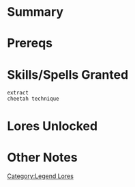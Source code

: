 # Summary

# Prereqs

# Skills/Spells Granted

`extract`  
`cheetah technique`

# Lores Unlocked

# Other Notes

[Category:Legend Lores](Category:Legend_Lores "wikilink")
